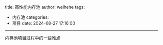 title: 高性能内存池
author: weihehe
tags:
  - 内存池
categories:
  - 项目
date: 2024-08-27 17:16:00
---

内存池项目过程中的一些难点
<!--more-->

